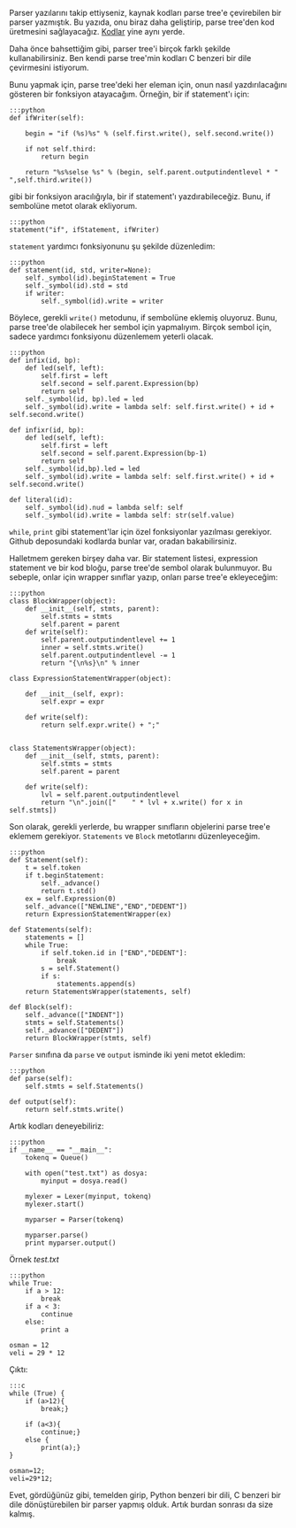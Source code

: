 <!-- 
.. description: Python benzeri syntax'dan C benzeri syntax'a kod dönüştüren Parser'ı bitiriyoruz.
.. date: 2013/10/18 19:45:33
.. title: Parser - Kod Dönüştürme
.. slug: parser-kod-donusturme
-->


Parser yazılarını takip ettiyseniz, kaynak kodları parse tree'e çevirebilen bir parser yazmıştık. Bu yazıda, onu biraz daha
geliştirip, parse tree'den kod üretmesini sağlayacağız. [Kodlar](https://github.com/yasar11732/Lexer-Parser/) yine aynı yerde.

Daha önce bahsettiğim gibi, parser tree'i birçok farklı şekilde kullanabilirsiniz. Ben kendi parse tree'min kodları C benzeri bir
dile çevirmesini istiyorum. <!-- TEASER_END -->

Bunu yapmak için, parse tree'deki her eleman için, onun nasıl yazdırılacağını gösteren bir fonksiyon atayacağım. Örneğin,
bir if statement'ı için:
		
	:::python
	def ifWriter(self):
		
		begin = "if (%s)%s" % (self.first.write(), self.second.write())
		
		if not self.third:
			return begin
		
		return "%s%selse %s" % (begin, self.parent.outputindentlevel * "    ",self.third.write())
		
gibi bir fonksiyon aracılığıyla, bir if statement'ı yazdırabileceğiz. Bunu, if sembolüne metot olarak ekliyorum.

	:::python
	statement("if", ifStatement, ifWriter)
	
`statement` yardımcı fonksiyonunu şu şekilde düzenledim:

	:::python
	def statement(id, std, writer=None):
		self._symbol(id).beginStatement = True
		self._symbol(id).std = std
		if writer:
			self._symbol(id).write = writer
			
Böylece, gerekli `write()` metodunu, if sembolüne eklemiş oluyoruz. Bunu, parse tree'de olabilecek her sembol için yapmalıyım.
Birçok sembol için, sadece yardımcı fonksiyonu düzenlemem yeterli olacak.

	:::python
	def infix(id, bp):
		def led(self, left):
			self.first = left
			self.second = self.parent.Expression(bp)
			return self
		self._symbol(id, bp).led = led
		self._symbol(id).write = lambda self: self.first.write() + id + self.second.write()
		
	def infixr(id, bp):
		def led(self, left):
			self.first = left
			self.second = self.parent.Expression(bp-1)
			return self
		self._symbol(id,bp).led = led
		self._symbol(id).write = lambda self: self.first.write() + id + self.second.write()
		
	def literal(id):
		self._symbol(id).nud = lambda self: self
		self._symbol(id).write = lambda self: str(self.value)
		
`while`, `print` gibi statement'lar için özel fonksiyonlar yazılması gerekiyor. Github deposundaki kodlarda bunlar var, oradan
bakabilirsiniz.

Halletmem gereken birşey daha var. Bir statement listesi, expression statement ve bir kod bloğu, parse tree'de sembol olarak
bulunmuyor. Bu sebeple, onlar için wrapper sınıflar yazıp, onları parse tree'e ekleyeceğim:


	:::python
	class BlockWrapper(object):
		def __init__(self, stmts, parent):
			self.stmts = stmts
			self.parent = parent
		def write(self):
			self.parent.outputindentlevel += 1
			inner = self.stmts.write()
			self.parent.outputindentlevel -= 1
			return "{\n%s}\n" % inner
			
	class ExpressionStatementWrapper(object):
		
		def __init__(self, expr):
			self.expr = expr
			
		def write(self):
			return self.expr.write() + ";"
			
			
	class StatementsWrapper(object):
		def __init__(self, stmts, parent):
			self.stmts = stmts
			self.parent = parent
			
		def write(self):
			lvl = self.parent.outputindentlevel
			return "\n".join(["    " * lvl + x.write() for x in self.stmts])
			
Son olarak, gerekli yerlerde, bu wrapper sınıfların objelerini parse tree'e eklemem gerekiyor. `Statements` ve `Block` metotlarını
düzenleyeceğim.

	:::python
    def Statement(self):
        t = self.token
        if t.beginStatement:
            self._advance()
            return t.std()
        ex = self.Expression(0)
        self._advance(["NEWLINE","END","DEDENT"])
        return ExpressionStatementWrapper(ex)
        
    def Statements(self):
        statements = []
        while True:
            if self.token.id in ["END","DEDENT"]:
                break
            s = self.Statement()
            if s:
                statements.append(s)
        return StatementsWrapper(statements, self)
		
	def Block(self):
        self._advance(["INDENT"])
        stmts = self.Statements()
        self._advance(["DEDENT"])
        return BlockWrapper(stmts, self)

`Parser` sınıfına da `parse` ve `output` isminde iki yeni metot ekledim:

	:::python
    def parse(self):
        self.stmts = self.Statements()
        
    def output(self):
        return self.stmts.write()
		
Artık kodları deneyebiliriz:

	:::python
	if __name__ == "__main__":
		tokenq = Queue()
		
		with open("test.txt") as dosya:
			myinput = dosya.read()
		
		mylexer = Lexer(myinput, tokenq)
		mylexer.start()

		myparser = Parser(tokenq)
		
		myparser.parse()
		print myparser.output()
		
Örnek *test.txt*

	:::python
	while True:
		if a > 12:
			break
		if a < 3:
			continue
		else:
			print a

	osman = 12
	veli = 29 * 12

Çıktı:
	
	:::c
	while (True) {
		if (a>12){
			break;}

		if (a<3){
			continue;}
		else {
			print(a);}
	}

	osman=12;
	veli=29*12;

Evet, gördüğünüz gibi, temelden girip, Python benzeri bir dili, C benzeri bir dile dönüştürebilen bir parser yapmış olduk. Artık burdan
sonrası da size kalmış.